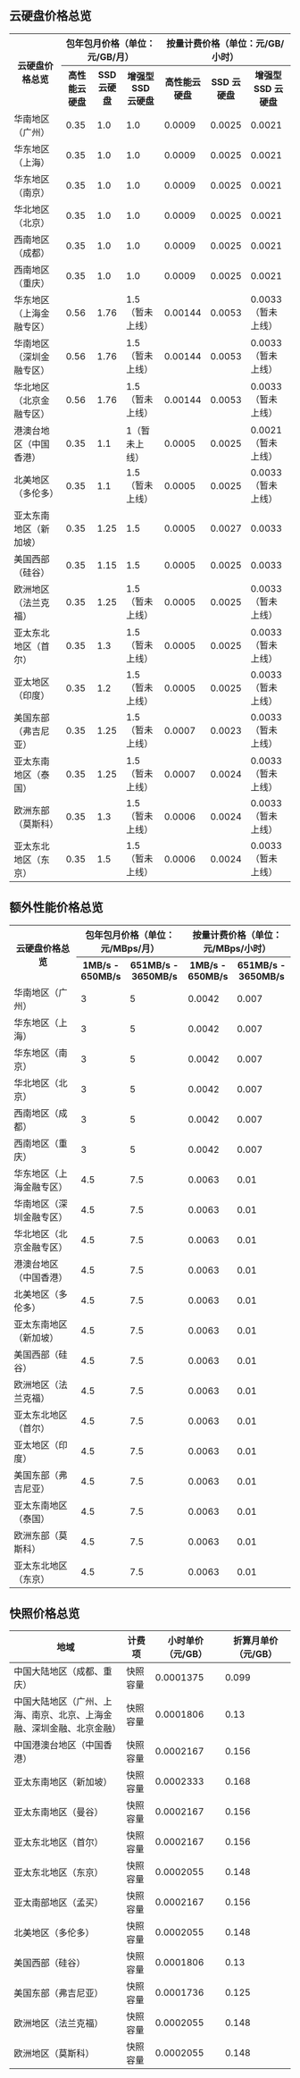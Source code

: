 
## 云硬盘价格总览[](id:CBS)
<table>
	<tbody>
		<tr>
            <th style="width: 24%;" rowspan="2">云硬盘价格总览</th>
            <th style="width: 38%;" colspan="3">包年包月价格（单位：元/GB/月）</th>
            <th style="width: 38%;" colspan="3">按量计费价格（单位：元/GB/小时）</th>
     </tr>
     <tr>
        <th>高性能云硬盘</th>
				<th>SSD 云硬盘</th>
				<th>增强型 SSD 云硬盘</th>
        <th>高性能云硬盘</th>
				<th>SSD 云硬盘</th>
				<th>增强型 SSD 云硬盘</th>
      </tr>
      <tr>
            <td>华南地区（广州）</td>
            <td>0.35</td>
						<td>1.0</td>
            <td>1.0</td>
						<td>0.0009</td>
						<td>0.0025</td>
            <td>0.0021</td>
       </tr>
       <tr>
            <td>华东地区（上海）</td>
           <td>0.35</td>
						<td>1.0</td>
            <td>1.0</td>
						<td>0.0009</td>
						<td>0.0025</td>
            <td>0.0021</td>
      </tr>
			<tr>
            <td>华东地区（南京）</td>
            <td>0.35</td>
						<td>1.0</td>
            <td>1.0</td>
						<td>0.0009</td>
						<td>0.0025</td>
            <td>0.0021</td>
      </tr>
			<tr>
            <td>华北地区（北京）</td>
            <td>0.35</td>
						<td>1.0</td>
            <td>1.0</td>
						<td>0.0009</td>
						<td>0.0025</td>
            <td>0.0021</td>
      </tr>
			<tr>
            <td>西南地区（成都）</td>
            <td>0.35</td>
						<td>1.0</td>
            <td>1.0</td>
						<td>0.0009</td>
						<td>0.0025</td>
            <td>0.0021</td>
      </tr>
					<tr>
            <td>西南地区（重庆）</td>
            <td>0.35</td>
						<td>1.0</td>
            <td>1.0</td>
						<td>0.0009</td>
						<td>0.0025</td>
            <td>0.0021</td>
      </tr>
			<tr>
            <td>华东地区（上海金融专区）</td>
            <td>0.56</td>
						<td>1.76</td>
            <td>1.5（暂未上线）</td>
						<td>0.00144</td>
						<td>0.0053</td>
            <td>0.0033（暂未上线）</td>
      </tr>
			<tr>
            <td>华南地区（深圳金融专区）</td>
            <td>0.56</td>
						<td>1.76</td>
            <td>1.5（暂未上线）</td>
						<td>0.00144</td>
						<td>0.0053</td>
            <td>0.0033（暂未上线）</td>
      </tr>
					<tr>
            <td>华北地区（北京金融专区）</td>
            <td>0.56</td>
						<td>1.76</td>
            <td>1.5（暂未上线）</td>
						<td>0.00144</td>
						<td>0.0053</td>
            <td>0.0033（暂未上线）</td>
      </tr>
			<tr>
            <td>港澳台地区（中国香港）</td>
            <td>0.35</td>
						<td>1.1</td>
            <td>1（暂未上线）</td>
            <td>0.0005</td>
						<td>0.0025</td>
            <td>0.0021（暂未上线）</td>
      </tr>
			<tr>
            <td>北美地区（多伦多）</td>
            <td>0.35</td>
						<td>1.1</td>
            <td>1.5（暂未上线）</td>
            <td>0.0005</td>
						<td>0.0025</td>
            <td>0.0033（暂未上线）
      </tr>
			<tr>
            <td>亚太东南地区（新加坡）</td>
            <td>0.35</td>
            <td>1.25</td>
						<td>1.5</td>
            <td>0.0005</td>
            <td>0.0027</td>
						<td>0.0033</td>
      </tr>
			<tr>
            <td>美国西部（硅谷）</td>
            <td>0.35</td>
            <td>1.15</td>
						<td>1.5</td>
            <td>0.0005</td>
            <td>0.0025</td>
						<td>0.0033</td>
      </tr>
			<tr>
            <td>欧洲地区（法兰克福）</td>
            <td>0.35</td>
            <td>1.25</td>
						<td>1.5（暂未上线）</td>
            <td>0.0005</td>
            <td>0.0025</td>
						<td>0.0033（暂未上线）</td>
      </tr>
			<tr>
            <td>亚太东北地区（首尔）</td>
            <td>0.35</td>
            <td>1.3</td>
						<td>1.5（暂未上线）</td>
            <td>0.0005</td>
            <td>0.0025</td>
						<td>0.0033（暂未上线）</td>
      </tr>
			<tr>
            <td>亚太地区（印度）</td>
            <td>0.35</td>
            <td>1.2</td>
						<td>1.5（暂未上线）</td>
            <td>0.0005</td>
            <td>0.0025</td>
						<td>0.0033（暂未上线）</td>
      </tr>
			<tr>
            <td>美国东部（弗吉尼亚）</td>
            <td>0.35</td>
            <td>1.25</td>
						<td>1.5（暂未上线）</td>
            <td>0.0007</td>
            <td>0.0023</td>
						<td>0.0033（暂未上线）</td>
      </tr>
			<tr>
            <td>亚太东南地区（泰国）</td>
            <td>0.35</td>
            <td>1.25</td>
						<td>1.5（暂未上线）</td>
            <td>0.0007</td>
            <td>0.0024</td>
						<td>0.0033（暂未上线）</td>
    </tr>
		<tr>
            <td>欧洲东部（莫斯科）</td>
            <td>0.35</td>
            <td>1.3</td>
						<td>1.5（暂未上线）</td>
            <td>0.0006</td>
            <td>0.0024</td>
						<td>0.0033（暂未上线）</td>
        </tr>
        <tr>
            <td>亚太东北地区（东京）</td>
            <td>0.35</td>
            <td>1.5</td>
						<td>1.5（暂未上线）</td>
            <td>0.0006</td>
            <td>0.0024</td>
						<td>0.0033（暂未上线）</td>
        </tr>
    </tbody></table>







## 额外性能价格总览[](id:performance)

<table>
<tbody>
<tr>
            <th style="width: 24%;" rowspan="2">云硬盘价格总览</th>
            <th style="width: 38%;" colspan="2">包年包月价格（单位：元/MBps/月）</th>
            <th style="width: 38%;" colspan="2">按量计费价格（单位：元/MBps/小时）</th>
</tr>
<tr>
<th>1MB/s - 650MB/s</th>
<th>651MB/s - 3650MB/s</th>
<th>1MB/s - 650MB/s</th>
<th>651MB/s - 3650MB/s</th>
</tr>
<tr>
            <td>华南地区（广州）</td>
            <td>3</td>
            <td>5</td>
    					<td>0.0042</td>
    					<td>0.007</td>
</tr>
<tr>
            <td>华东地区（上海）</td>
              <td>3</td>
            <td>5</td>
    					<td>0.0042</td>
    					<td>0.007</td>
</tr>
<tr>
<td>华东地区（南京）</td>
              <td>3</td>
            <td>5</td>
    					<td>0.0042</td>
    					<td>0.007</td>
</tr>
<tr>
            <td>华北地区（北京）</td>
              <td>3</td>
            <td>5</td>
    					<td>0.0042</td>
    					<td>0.007</td>
</tr>
<tr>
            <td>西南地区（成都）</td>
            <td>3</td>
            <td>5</td>
    					<td>0.0042</td>
    					<td>0.007</td>
</tr>
<tr>
            <td>西南地区（重庆）</td>
             <td>3</td>
            <td>5</td>
    					<td>0.0042</td>
    					<td>0.007</td>
</tr>
<tr>
            <td>华东地区（上海金融专区）</td>
           <td>4.5</td>
            <td>7.5</td>
    					<td>0.0063</td>
    					<td>0.01</td>
</tr>
<tr>
            <td>华南地区（深圳金融专区）</td>
            <td>4.5</td>
            <td>7.5</td>
    					<td>0.0063</td>
    					<td>0.01</td>
</tr>
<tr>
            <td>华北地区（北京金融专区）</td>
             <td>4.5</td>
            <td>7.5</td>
    					<td>0.0063</td>
    					<td>0.01</td>
</tr>
<tr>
            <td>港澳台地区（中国香港）</td>
              <td>4.5</td>
            <td>7.5</td>
    					<td>0.0063</td>
    					<td>0.01</td>
</tr> 
<tr>
            <td>北美地区（多伦多）</td>  
            <td>4.5</td>
            <td>7.5</td>
    					<td>0.0063</td>
    					<td>0.01</td>
</tr>
<tr>
            <td>亚太东南地区（新加坡）</td>
            <td>4.5</td>
            <td>7.5</td>
    					<td>0.0063</td>
    					<td>0.01</td>
</tr>
<tr>
            <td>美国西部（硅谷）</td>
            <td>4.5</td>
            <td>7.5</td>
    					<td>0.0063</td>
    					<td>0.01</td>
</tr>
<tr>
            <td>欧洲地区（法兰克福）</td>
           <td>4.5</td>
            <td>7.5</td>
    					<td>0.0063</td>
    					<td>0.01</td>
</tr>
<tr>
            <td>亚太东北地区（首尔）</td>
            <td>4.5</td>
            <td>7.5</td>
    					<td>0.0063</td>
    					<td>0.01</td>
</tr>
<tr>
            <td>亚太地区（印度）</td>
            <td>4.5</td>
            <td>7.5</td>
    					<td>0.0063</td>
    					<td>0.01</td>
      </tr>
    		<tr>
            <td>美国东部（弗吉尼亚）</td>
            <td>4.5</td>
            <td>7.5</td>
    					<td>0.0063</td>
    					<td>0.01</td>
      </tr>
    		<tr>
            <td>亚太东南地区（泰国）</td>
            <td>4.5</td>
            <td>7.5</td>
    					<td>0.0063</td>
    					<td>0.01</td>
    </tr>
    	<tr>
            <td>欧洲东部（莫斯科）</td>
            <td>4.5</td>
            <td>7.5</td>
    					<td>0.0063</td>
    					<td>0.01</td>
</tr>
<tr>
            <td>亚太东北地区（东京）</td>
            <td>4.5</td>
            <td>7.5</td>
    					<td>0.0063</td>
    					<td>0.01</td>
</tr>
</tbody>
</table>

















## 快照价格总览[](id:Snapshot)

<table>
<thead>
<tr>
<th width="40%">地域</th>
<th>计费项</th>
<th>小时单价（元/GB）</th>
<th>折算月单价（元/GB）</th>
</tr>
</thead>
<tbody><tr>
<td>中国大陆地区（成都、重庆）</td>
<td>快照容量</td>
<td>0.0001375</td>
<td>0.099</td>
</tr>
<tr>
<td>中国大陆地区（广州、上海、南京、北京、上海金融、深圳金融、北京金融）</td>
<td>快照容量</td>
<td>0.0001806</td>
<td>0.13</td>
</tr>
<tr>
<td>中国港澳台地区（中国香港）</td>
<td>快照容量</td>
<td>0.0002167</td>
<td>0.156</td>
</tr>
<tr>
<td>亚太东南地区（新加坡）</td>
<td>快照容量</td>
<td>0.0002333</td>
<td>0.168</td>
</tr>
<tr>
<td>亚太东南地区（曼谷）</td>
<td>快照容量</td>
<td>0.0002167</td>
<td>0.156</td>
</tr>
<tr>
<td>亚太东北地区（首尔）</td>
<td>快照容量</td>
<td>0.0002167</td>
<td>0.156</td>
</tr>
<tr>
<td>亚太东北地区（东京）</td>
<td>快照容量</td>
<td>0.0002055</td>
<td>0.148</td>
</tr>
<tr>
<td>亚太南部地区（孟买）</td>
<td>快照容量</td>
<td>0.0002167</td>
<td>0.156</td>
</tr>
<tr>
<td>北美地区（多伦多）</td>
<td>快照容量</td>
<td>0.0002055</td>
<td>0.148</td>
</tr>
<tr>
<td>美国西部（硅谷）</td>
<td>快照容量</td>
<td>0.0001806</td>
<td>0.13</td>
</tr>
<tr>
<td>美国东部（弗吉尼亚）</td>
<td>快照容量</td>
<td>0.0001736</td>
<td>0.125</td>
</tr>
<tr>
<td>欧洲地区（法兰克福）</td>
<td>快照容量</td>
<td>0.0002055</td>
<td>0.148</td>
</tr>
<tr>
<td>欧洲地区（莫斯科）</td>
<td>快照容量</td>
<td>0.0002055</td>
<td>0.148</td>
</tr>
</tbody></table>




